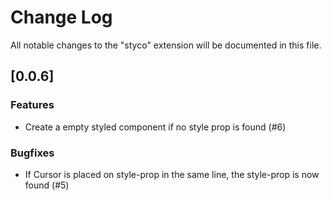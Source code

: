 # Change Log

All notable changes to the "styco" extension will be documented in this file.

## [0.0.6]

### Features

- Create a empty styled component if no style prop is found (#6)

### Bugfixes

- If Cursor is placed on style-prop in the same line, the style-prop is now found (#5)
